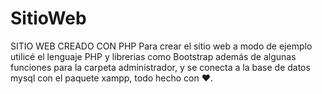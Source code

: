 # SitioWeb
SITIO WEB CREADO CON PHP
Para crear el sitio web a modo de ejemplo utilicé el lenguaje PHP y librerias como Bootstrap además de algunas funciones para la carpeta administrador, y se conecta a la base de datos mysql con el paquete xampp, todo hecho con ❤️.
